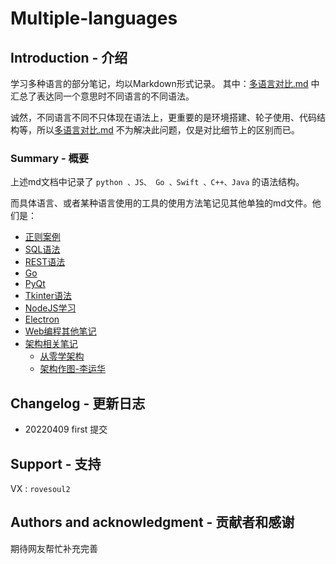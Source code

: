 # Multiple-languages

## Introduction - 介绍

学习多种语言的部分笔记，均以Markdown形式记录。
其中：[多语言对比.md](多语言对比.md) 中汇总了表达同一个意思时不同语言的不同语法。

诚然，不同语言不同不只体现在语法上，更重要的是环境搭建、轮子使用、代码结构等，所以[多语言对比.md](多语言对比.md) 不为解决此问题，仅是对比细节上的区别而已。

### Summary - 概要

上述md文档中记录了 `python 、JS、 Go 、Swift 、C++、Java` 的语法结构。

而具体语言、或者某种语言使用的工具的使用方法笔记见其他单独的md文件。他们是：
* [正则案例](正则案例.md)
* [SQL语法](SQL语句.md)
* [REST语法](REST.md)
* [Go](Go学习.md)
* [PyQt](PYQT学习.md)
* [Tkinter语法](Tkinter学习.md)
* [NodeJS学习](NodeJS.md)
* [Electron](Electron.md)
* [Web编程其他笔记](Web编程相关.md)
* [架构相关笔记](架构相关)
  * [从零学架构](架构相关/从零学架构.md)
  * [架构作图-李运华](架构相关\架构-李运华分享.md)


## Changelog - 更新日志

* 20220409 first 提交

## Support - 支持

VX : `rovesoul2`

## Authors and acknowledgment - 贡献者和感谢

期待网友帮忙补充完善
